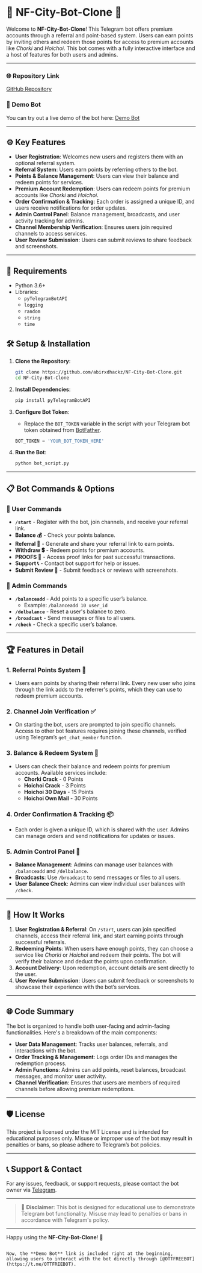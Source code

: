# 📲 NF-City-Bot-Clone 🤖

Welcome to **NF-City-Bot-Clone**! This Telegram bot offers premium accounts through a referral and point-based system. Users can earn points by inviting others and redeem those points for access to premium accounts like *Chorki* and *Hoichoi*. This bot comes with a fully interactive interface and a host of features for both users and admins.

---

### 🌐 Repository Link
[GitHub Repository](https://github.com/abirxdhackz/NF-City-Bot-Clone)

### 🧪 Demo Bot
You can try out a live demo of the bot here: [Demo Bot](https://t.me/OTTFREEBOT)

---

## ⚙️ Key Features

- **User Registration**: Welcomes new users and registers them with an optional referral system.
- **Referral System**: Users earn points by referring others to the bot.
- **Points & Balance Management**: Users can view their balance and redeem points for services.
- **Premium Account Redemption**: Users can redeem points for premium accounts like *Chorki* and *Hoichoi*.
- **Order Confirmation & Tracking**: Each order is assigned a unique ID, and users receive notifications for order updates.
- **Admin Control Panel**: Balance management, broadcasts, and user activity tracking for admins.
- **Channel Membership Verification**: Ensures users join required channels to access services.
- **User Review Submission**: Users can submit reviews to share feedback and screenshots.

---

## 🔐 Requirements

- Python 3.6+
- Libraries:
  - `pyTelegramBotAPI`
  - `logging`
  - `random`
  - `string`
  - `time`

## 🛠️ Setup & Installation

1. **Clone the Repository**:
   ```bash
   git clone https://github.com/abirxdhackz/NF-City-Bot-Clone.git
   cd NF-City-Bot-Clone
   ```

2. **Install Dependencies**:
   ```bash
   pip install pyTelegramBotAPI
   ```

3. **Configure Bot Token**:
   - Replace the `BOT_TOKEN` variable in the script with your Telegram bot token obtained from [BotFather](https://core.telegram.org/bots#botfather).
   ```python
   BOT_TOKEN = 'YOUR_BOT_TOKEN_HERE'
   ```

4. **Run the Bot**:
   ```bash
   python bot_script.py
   ```

---

## 📋 Bot Commands & Options

### 📲 User Commands

- **`/start`** - Register with the bot, join channels, and receive your referral link.
- **Balance 💰** - Check your points balance.
- **Referral 👥** - Generate and share your referral link to earn points.
- **Withdraw 💲** - Redeem points for premium accounts.
- **PROOFS 📂** - Access proof links for past successful transactions.
- **Support 📞** - Contact bot support for help or issues.
- **Submit Review 📝** - Submit feedback or reviews with screenshots.

### 🔑 Admin Commands

- **`/balanceadd`** - Add points to a specific user’s balance.
  - Example: `/balanceadd 10 user_id`
- **`/delbalance`** - Reset a user's balance to zero.
- **`/broadcast`** - Send messages or files to all users.
- **`/check`** - Check a specific user’s balance.

---

## 🏆 Features in Detail

### 1. **Referral Points System** 🔗
   - Users earn points by sharing their referral link. Every new user who joins through the link adds to the referrer's points, which they can use to redeem premium accounts.

### 2. **Channel Join Verification** ✅
   - On starting the bot, users are prompted to join specific channels. Access to other bot features requires joining these channels, verified using Telegram’s `get_chat_member` function.

### 3. **Balance & Redeem System** 💸
   - Users can check their balance and redeem points for premium accounts. Available services include:
     - **Chorki Crack** - 0 Points
     - **Hoichoi Crack** - 3 Points
     - **Hoichoi 30 Days** - 15 Points
     - **Hoichoi Own Mail** - 30 Points

### 4. **Order Confirmation & Tracking** 📦
   - Each order is given a unique ID, which is shared with the user. Admins can manage orders and send notifications for updates or issues.

### 5. **Admin Control Panel** 🔧
   - **Balance Management**: Admins can manage user balances with `/balanceadd` and `/delbalance`.
   - **Broadcasts**: Use `/broadcast` to send messages or files to all users.
   - **User Balance Check**: Admins can view individual user balances with `/check`.

---

## 🔄 How It Works

1. **User Registration & Referral**: On `/start`, users can join specified channels, access their referral link, and start earning points through successful referrals.
2. **Redeeming Points**: When users have enough points, they can choose a service like *Chorki* or *Hoichoi* and redeem their points. The bot will verify their balance and deduct the points upon confirmation.
3. **Account Delivery**: Upon redemption, account details are sent directly to the user.
4. **User Review Submission**: Users can submit feedback or screenshots to showcase their experience with the bot’s services.

---

## 🌐 Code Summary

The bot is organized to handle both user-facing and admin-facing functionalities. Here's a breakdown of the main components:

- **User Data Management**: Tracks user balances, referrals, and interactions with the bot.
- **Order Tracking & Management**: Logs order IDs and manages the redemption process.
- **Admin Functions**: Admins can add points, reset balances, broadcast messages, and monitor user activity.
- **Channel Verification**: Ensures that users are members of required channels before allowing premium redemptions.

---

## 🛡️ License

This project is licensed under the MIT License and is intended for educational purposes only. Misuse or improper use of the bot may result in penalties or bans, so please adhere to Telegram’s bot policies.

---

## 📞 Support & Contact

For any issues, feedback, or support requests, please contact the bot owner via [Telegram](https://t.me/RealonlineTech_bot).

---

> 🚨 **Disclaimer**: This bot is designed for educational use to demonstrate Telegram bot functionality. Misuse may lead to penalties or bans in accordance with Telegram's policy.

---

Happy using the **NF-City-Bot-Clone**! 🎉
```

Now, the **Demo Bot** link is included right at the beginning, allowing users to interact with the bot directly through [@OTTFREEBOT](https://t.me/OTTFREEBOT).
